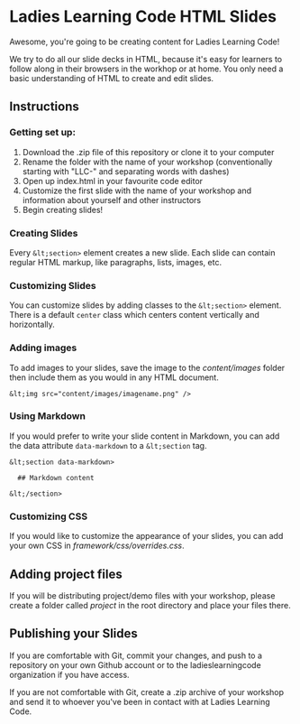 # Ladies Learning Code HTML Slides

Awesome, you're going to be creating content for Ladies Learning Code!

We try to do all our slide decks in HTML, because it's easy for learners to follow along in their browsers in the workhop or at home. You only need a basic understanding of HTML to create and edit slides.

## Instructions

### Getting set up:

1. Download the .zip file of this repository or clone it to your computer
2. Rename the folder with the name of your workshop (conventionally starting with "LLC-" and separating words with dashes)
3. Open up index.html in your favourite code editor
4. Customize the first slide with the name of your workshop and information about yourself and other instructors
5. Begin creating slides!

### Creating Slides

Every `&lt;section>` element creates a new slide. Each slide can contain regular HTML markup, like paragraphs, lists, images, etc.

### Customizing Slides

You can customize slides by adding classes to the `&lt;section>` element. There is a default `center` class which centers content vertically and horizontally.

### Adding images

To add images to your slides, save the image to the *content/images* folder then include them as you would in any HTML document.

```
&lt;img src="content/images/imagename.png" />
```

### Using Markdown

If you would prefer to write your slide content in Markdown, you can add the data attribute `data-markdown` to a `&lt;section` tag.

```
&lt;section data-markdown>

  ## Markdown content

&lt;/section>
```

### Customizing CSS

If you would like to customize the appearance of your slides, you can add your own CSS in *framework/css/overrides.css*.

## Adding project files

If you will be distributing project/demo files with your workshop, please create a folder called *project* in the root directory and place your files there.

## Publishing your Slides

If you are comfortable with Git, commit your changes, and push to a repository on your own Github account or to the ladieslearningcode organization if you have access.

If you are not comfortable with Git, create a .zip archive of your workshop and send it to whoever you've been in contact with at Ladies Learning Code.
